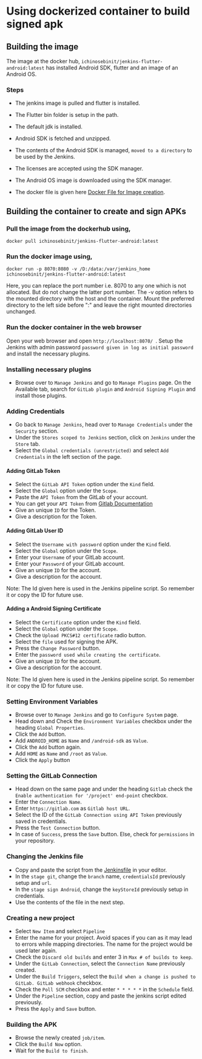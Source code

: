 # Using dockerized container to build signed apk

## Building the image

The image at the docker hub, ```ichinosebinit/jenkins-flutter-android:latest``` has installed Android SDK, flutter and an image of an Android OS. 

### Steps

* The jenkins image is pulled and flutter is installed.
* The Flutter bin folder is setup in the path.
* The default jdk is installed. 
* Android SDK is fetched and unzipped.
* The contents of the Android SDK is managed, ```moved to a directory``` to be used by the Jenkins.
* The licenses are accepted using the SDK manager.
* The Android OS image is downloaded using the SDK manager.

* The docker file is given here [Docker File for Image creation](/BaseDockerfile.dockerfile).

## Building the container to create and sign APKs 

### Pull the image from the dockerhub using,

``` docker pull ichinosebinit/jenkins-flutter-android:latest ```

### Run the docker image using,

``` docker run -p 8070:8080 -v /D:/data:/var/jenkins_home ichinosebinit/jenkins-flutter-android:latest ```
<!-- docker run -p 8081:8080 -v /home/ubuntu/data:/var/jenkins_home ichinosebinit/jenkins-flutter-android:latest -->

Here, you can replace the port number i.e. 8070 to any one which is not allocated. But do not change the latter port number.
The -v option refers to the mounted directory with the host and the container.
Mount the preferred directory to the left side before ":" and leave the right mounted directories unchanged.

### Run the docker container in the web browser

Open your web browser and open ```http://localhost:8070/ ```. Setup the Jenkins with admin password ```password given in log as initial password``` and install the necessary plugins. 

### Installing necessary plugins

* Browse over to ```Manage Jenkins``` and go to ```Manage Plugins``` page. On the Available tab, search for ```GitLab plugin``` and ```Android Signing Plugin``` and install those plugins. 

### Adding Credentials

* Go back to ```Manage Jenkins```, head over to  ```Manage Credentials``` under the ``` Security``` section.
* Under the ```Stores scoped to Jenkins``` section, click on ```Jenkins``` under the ```Store``` tab.
* Select the ```Global credentials (unrestricted)``` and select ```Add Credentials``` in the left section of the page.

#### Adding GitLab Token

* Select the ```GitLab API Token``` option under the ```Kind``` field.
* Select the ```Global``` option under the ```Scope```.
* Paste the ```API Token``` from the GitLab of your account.
* You can get your ```API Token``` from [Gitlab Documentation](https://docs.gitlab.com/ee/user/profile/personal_access_tokens.html)
* Give an unique ```ID``` for the Token. 
* Give a description for the Token.

#### Adding GitLab User ID

* Select the ```Username with password``` option under the ```Kind``` field.
* Select the ```Global``` option under the ```Scope```.
* Enter your ```Username``` of your GitLab account.
* Enter your ```Password``` of your GitLab account.
* Give an unique ```ID``` for the account. 
* Give a description for the account.

Note: The Id given here is used in the Jenkins pipeline script. So remember it or copy the ID for future use.

#### Adding a Android Signing Certificate

* Select the ```Certificate``` option under the ```Kind``` field.
* Select the ```Global``` option under the ```Scope```.
* Check the ```Upload PKCS#12 certificate``` radio button.
* Select the ```file``` used for signing the APK.
* Press the ```Change Password``` button.
* Enter the ```password used while creating the certificate```.
* Give an unique ```ID``` for the account. 
* Give a description for the account.

Note: The Id given here is used in the Jenkins pipeline script. So remember it or copy the ID for future use.

### Setting Environment Variables

* Browse over to ```Manage Jenkins``` and go to ```Configure System``` page.
* Head down and Check the ```Environment Variables``` checkbox under the heading ```Global Properties```.
* Click the ```Add``` button.
* Add ```ANDROID_HOME``` as ```Name``` and ```/android-sdk``` as ```Value```.
* Click the ```Add``` button again.
* Add ```HOME``` as ```Name``` and ```/root``` as ```Value```.
* Click the ```Apply``` button

### Setting the GitLab Connection

* Head down on the same page and under the heading ```Gitlab``` check the ```Enable authentication for '/project' end-point``` checkbox.
* Enter the ```Connection Name```.
* Enter ```https://gitlab.com``` as ```Gitlab host URL```.
* Select the ID of the ```GitLab Connection using API Token``` previously saved in credentials.
* Press the ```Test Connection``` button.
* In case of ```Success```, press the ```Save``` button. Else, check for ```permissions``` in your repository.

### Changing the Jenkins file

* Copy and paste the script from the [Jenkinsfile](/jenkins.jenkinsfile) in your editor.
* In the ```stage git```, change the ```branch``` name, ```credentialsId``` previously setup and ```url```.
* In the ```stage sign Android```, change the ```keyStoreId``` previously setup in credentials.
* Use the contents of the file in the next step.

### Creating a new project

* Select ```New Item``` and select ```Pipeline``` 
* Enter the name for your project. Avoid spaces if you can as it may lead to errors while mapping directories. The name for the project would be used later again.
* Check the ```Discard old builds``` and enter 3 in ```Max # of builds to keep```.
* Under the ```GitLab Connection```, select the ```Connection Name``` previously created.
* Under the ```Build Triggers```, select the ```Build when a change is pushed to GitLab. GitLab webhook``` checkbox.
* Check the ```Poll SCM``` checkbox and enter ```* * * * *``` in the ```Schedule``` field.
* Under the ```Pipeline``` section, copy and paste the jenkins script edited previously.
* Press the ```Apply``` and ```Save``` button.

### Building the APK

* Browse the newly created ```job/item```.
* Click the ```Build Now``` option.
* Wait for the ```Build to finish```.